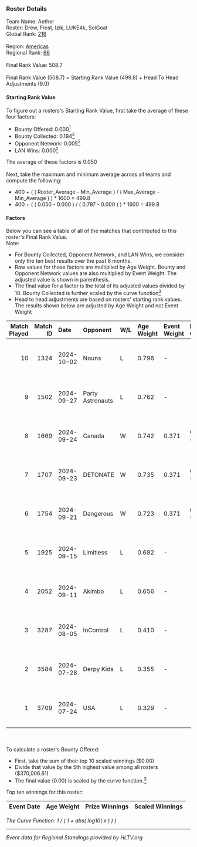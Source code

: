 ### Roster Details<br />
Team Name: Aether<br />
Roster: Drew, Frost, Izik, LUKE4k, SolGoat<br />
Global Rank: [216](../../standings_global_2024_12_02.md)<br />
<br />
Region: [Americas]( ../../standings_americas_2024_12_02.md)<br />
Regional Rank: [66]( ../../standings_americas_2024_12_02.md)<br />
<br />
Final Rank Value:  508.7<br />
<br />
Final Rank Value (508.7) = Starting Rank Value (499.8) + Head To Head Adjustments (9.0)<br />

#### Starting Rank Value<br />
To figure out a rosters's Starting Rank Value, first take the average of these four factors:<br />
- Bounty Offered: 0.000[<sup>1</sup>](#table2)
- Bounty Collected: 0.194[<sup>2</sup>](#table1)
- Opponent Network: 0.005[<sup>2</sup>](#table1)
- LAN Wins: 0.000[<sup>2</sup>](#table1)

The average of these factors is 0.050<br />
<br />
Next, take the maximum and minimum average across all teams and compute the following:<br />
- 400 + ( ( Roster_Average - Min_Average ) / ( Max_Average - Min_Average ) ) * 1600 = 499.8
- 400 + ( ( 0.050 - 0.000 ) / ( 0.797 - 0.000 ) ) * 1600 = 499.8


#### Factors<br />
Below you can see a table of all of the matches that contributed to this roster's Final Rank Value.<br />
Note:<br />

- For Bounty Collected, Opponent Network, and LAN Wins, we consider only the ten best results over the past 6 months.
- Raw values for those factors are multiplied by Age Weight. Bounty and Opponent Network values are also multiplied by Event Weight. The adjusted value is shown in parenthesis.
- The final value for a factor is the total of its adjusted values divided by 10. Bounty Collected is further scaled by the curve function[<sup>3</sup>](#curveFunction)
- Head to head adjustments are based on rosters' starting rank values. The results shown below are adjusted by Age Weight and not Event Weight
<span id="table1"></span><br />


| Match Played | Match ID | Date       | Opponent         | W/L | Age Weight | Event Weight | Bounty Collected | Opponent Network | LAN Wins  | H2H Adj. | Roster                               |
| -: | -: | :- | :- | :- | :- | :- | :- | :- | :- | -: | :- |
|           10 |     1324 | 2024-10-02 | Nouns            | L   | 0.796      | -            | -                | -                | -         |    -1.30 | Drew, Frost, Izik, LUKE4k, SolGoat   |
|            9 |     1502 | 2024-09-27 | Party Astronauts | L   | 0.762      | -            | -                | -                | -         |    -2.71 | AtomiK, Drew, Frost, LUKE4k, SolGoat |
|            8 |     1669 | 2024-09-24 | Canada           | W   | 0.742      | 0.371        | 0.003 (0.001)    | 0.096 (0.026)    | 0 (0.000) |    15.98 | AtomiK, Drew, Frost, LUKE4k, SolGoat |
|            7 |     1707 | 2024-09-23 | DETONATE         | W   | 0.735      | 0.371        | 0.000 (0.000)    | 0.074 (0.020)    | 0 (0.000) |    12.06 | AtomiK, Drew, Frost, LUKE4k, SolGoat |
|            6 |     1754 | 2024-09-21 | Dangerous        | W   | 0.723      | 0.371        | 0.000 (0.000)    | 0.000 (0.000)    | 0 (0.000) |     8.70 | AtomiK, Frost, Izik, LUKE4k, SolGoat |
|            5 |     1925 | 2024-09-15 | Limitless        | L   | 0.682      | -            | -                | -                | -         |    -4.10 | AtomiK, Drew, Frost, LUKE4k, SolGoat |
|            4 |     2052 | 2024-09-11 | Akimbo           | L   | 0.656      | -            | -                | -                | -         |    -3.81 | AtomiK, Drew, LUKE4k, RiFT, SolGoat  |
|            3 |     3287 | 2024-08-05 | InControl        | L   | 0.410      | -            | -                | -                | -         |    -3.58 | AtomiK, Frost, LUKE4k, RiFT, SolGoat |
|            2 |     3584 | 2024-07-28 | Derpy Kids       | L   | 0.355      | -            | -                | -                | -         |    -7.02 | AtomiK, Frost, LUKE4k, RiFT, SolGoat |
|            1 |     3709 | 2024-07-24 | USA              | L   | 0.329      | -            | -                | -                | -         |    -5.25 | AtomiK, Frost, LUKE4k, RiFT, SolGoat |

<br />
<span id="table2"></span><br />
To calculate a roster's Bounty Offered:<br />

- First, take the sum of their top 10 scaled winnings ($0.00)
- Divide that value by the 5th highest value among all rosters ($370,006.61)
- The final value (0.00) is scaled by the curve function.[<sup>3</sup>](#curveFunction)

Top ten winnings for this roster:<br />

| Event Date | Age Weight | Prize Winnings | Scaled Winnings |
| :- | -: | :- | :- |


<span id="curveFunction"></span>_The Curve Function: 1 / ( 1 + abs( log10( x ) ) )_<br />

---
_Event data for Regional Standings provided by HLTV.org_<br />
